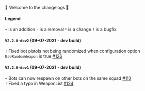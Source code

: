 🥳 Welcome to the changelogs 🥳

#### Legend
`+` is an addition
`-` is a removal
`*` is a change
`!` is a bugfix

#### `V2.2.0-dev2` (09-07-2021 - dev build)
`!` Fixed bot pistols not being randomized when configuration option `UseRandomWeapon` is true [#126](https://github.com/Joe91/fun-bots/issues/126)

#### `V2.2.0-dev1` (09-07-2021 - dev build)
`+` Bots can now respawn on other bots on the same squad [#113](https://github.com/Joe91/fun-bots/issues/113)<br>
`!` Fixed a typo in WeaponList [#124](https://github.com/Joe91/fun-bots/issues/124)
